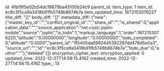 id: 4fbf9f5e02b54dc19879ba45100b24c9
parent_id: 
item_type: 1
item_id: ec8c3f5ca9a3418b91fb5748b8674b7a
item_updated_time: 1672153076227
title_diff: "[]"
body_diff: "[]"
metadata_diff: {"new":{"master_key_id":"","conflict_original_id":"","share_id":"","is_shared":0,"application_data":"","source_application":"net.cozic.joplin-mobile","source":"joplin","is_todo":1,"markup_language":1,"order":1672153076220,"latitude":"0.00000000","longitude":"0.00000000","todo_completed":0,"altitude":"0.0000","parent_id":"1f5405da6992445392297dd478d5e0a3","source_url":"","id":"ec8c3f5ca9a3418b91fb5748b8674b7a","todo_due":0,"author":""},"deleted":[]}
encryption_cipher_text: 
encryption_applied: 0
updated_time: 2022-12-27T14:58:15.416Z
created_time: 2022-12-27T14:58:15.416Z
type_: 13